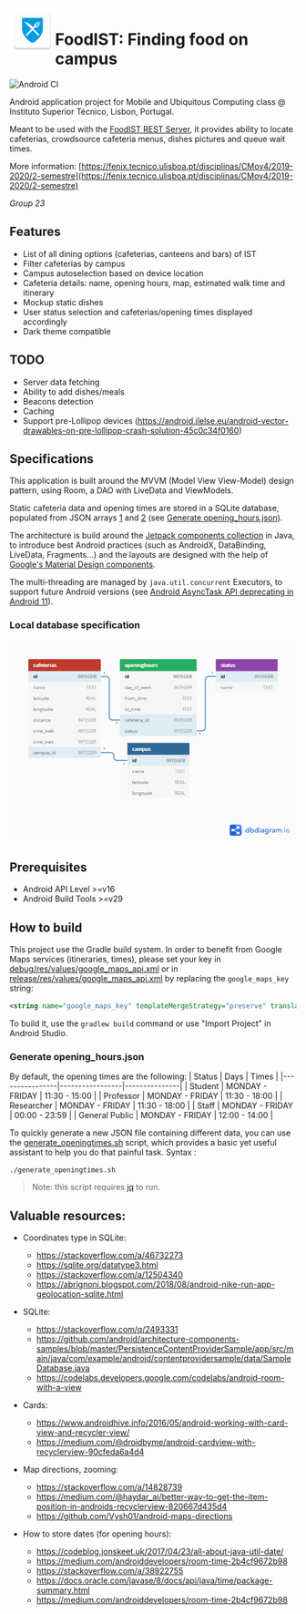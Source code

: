 <img align="left" width="80" height="80" src="app/src/main/res/mipmap-xxhdpi/ic_launcher.png" alt="FoodIST icon">

# FoodIST: Finding food on campus

![Android CI](https://github.com/geckoflume/FoodIST/workflows/Android%20CI/badge.svg)

Android application project for Mobile and Ubiquitous Computing class @ Instituto Superior Técnico, Lisbon, Portugal.

Meant to be used with the [FoodIST REST Server](https://github.com/geckoflume/FoodIST-Server), it provides ability to locate cafeterias, crowdsource cafeteria menus, dishes pictures and queue wait times.

More information: [https://fenix.tecnico.ulisboa.pt/disciplinas/CMov4/2019-2020/2-semestre](https://fenix.tecnico.ulisboa.pt/disciplinas/CMov4/2019-2020/2-semestre)

*Group 23*

## Features

- List of all dining options (cafeterias, canteens and bars) of IST
- Filter cafeterias by campus
- Campus autoselection based on device location
- Cafeteria details: name, opening hours, map, estimated walk time and itinerary
- Mockup static dishes
- User status selection and cafeterias/opening times displayed accordingly
- Dark theme compatible

## TODO

- Server data fetching
- Ability to add dishes/meals
- Beacons detection
- Caching
- Support pre-Lollipop devices (https://android.jlelse.eu/android-vector-drawables-on-pre-lollipop-crash-solution-45c0c34f0160)

## Specifications

This application is built around the MVVM (Model View View-Model) design pattern, using Room, a DAO with LiveData and ViewModels.

Static cafeteria data and opening times are stored in a SQLite database, populated from JSON arrays [1](app/src/main/assets/cafeterias.json) and [2](app/src/main/assets/opening_hours.json) (see [Generate opening_hours.json](#generate-opening_hoursjson)).

The architecture is build around the [Jetpack components collection](https://developer.android.com/jetpack) in Java, to introduce best Android practices (such as AndroidX, DataBinding, LiveData, Fragments...) and the layouts are designed with the help of [Google's Material Design components](https://material.io/develop/android/).

The multi-threading are managed by `java.util.concurrent` Executors, to support future Android versions (see [Android AsyncTask API deprecating in Android 11](https://stackoverflow.com/q/58767733/9875498)).

### Local database specification

![Database relationship diagram](database.png "Database relationship diagram")

## Prerequisites

- Android API Level >=v16
- Android Build Tools >=v29

## How to build

This project use the Gradle build system.
In order to benefit from Google Maps services (itineraries, times), please set your key in [debug/res/values/google_maps_api.xml](app/src/debug/res/values/google_maps_api.xml) or in [release/res/values/google_maps_api.xml](app/src/release/res/values/google_maps_api.xml) by replacing the `google_maps_key` string:
```xml
<string name="google_maps_key" templateMergeStrategy="preserve" translatable="false">YOUR_KEY_HERE</string>
```
To build it, use the `gradlew build` command or use "Import Project" in Android Studio. 

### Generate opening_hours.json

By default, the opening times are the following:
| Status         | Days            | Times         |
|----------------|-----------------|---------------|
| Student        | MONDAY - FRIDAY | 11:30 - 15:00 |
| Professor      | MONDAY - FRIDAY | 11:30 - 18:00 |
| Researcher     | MONDAY - FRIDAY | 11:30 - 18:00 |
| Staff          | MONDAY - FRIDAY | 00:00 - 23:59 |
| General Public | MONDAY - FRIDAY | 12:00 - 14:00 |

To quickly generate a new JSON file containing different data, you can use the [generate_openingtimes.sh](generate_openingtimes.sh) script, which provides a basic yet useful assistant to help you do that painful task.
Syntax :
```shell script
./generate_openingtimes.sh
```
> Note: this script requires [jq](https://stedolan.github.io/jq/) to run.

## Valuable resources:

- Coordinates type in SQLite:
	- https://stackoverflow.com/a/46732273
	- https://sqlite.org/datatype3.html
	- https://stackoverflow.com/a/12504340
	- https://abrignoni.blogspot.com/2018/08/android-nike-run-app-geolocation-sqlite.html

- SQLite:
	- https://stackoverflow.com/q/2493331
	- https://github.com/android/architecture-components-samples/blob/master/PersistenceContentProviderSample/app/src/main/java/com/example/android/contentprovidersample/data/SampleDatabase.java
	- https://codelabs.developers.google.com/codelabs/android-room-with-a-view

- Cards:
	- https://www.androidhive.info/2016/05/android-working-with-card-view-and-recycler-view/
	- https://medium.com/@droidbyme/android-cardview-with-recyclerview-90cfeda6a4d4

- Map directions, zooming:
	- https://stackoverflow.com/a/14828739
	- https://medium.com/@haydar_ai/better-way-to-get-the-item-position-in-androids-recyclerview-820667d435d4
	- https://github.com/Vysh01/android-maps-directions

- How to store dates (for opening hours):
	- https://codeblog.jonskeet.uk/2017/04/23/all-about-java-util-date/
	- https://medium.com/androiddevelopers/room-time-2b4cf9672b98
	- https://stackoverflow.com/a/38922755
	- https://docs.oracle.com/javase/8/docs/api/java/time/package-summary.html
    - https://medium.com/androiddevelopers/room-time-2b4cf9672b98